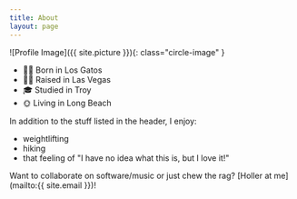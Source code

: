 ```yaml
---
title: About
layout: page
---
```

![Profile Image]({{ site.picture }}){: class="circle-image" }

- &#128118;&#127997; Born in Los Gatos
- &#128102;&#127997; Raised in Las Vegas
- &#127891; Studied in Troy
- &#127774; Living in Long Beach

In addition to the stuff listed in the header, I enjoy:
- weightlifting
- hiking
- that feeling of "I have no idea what this is, but I love it!"

Want to collaborate on software/music or just chew the rag? [Holler at me](mailto:{{ site.email }})!
